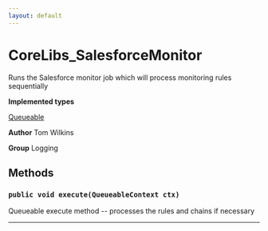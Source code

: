 ```yaml
---
layout: default
---
```

# CoreLibs_SalesforceMonitor

Runs the Salesforce monitor job which will process monitoring rules sequentially


**Implemented types**

[Queueable](Queueable)


**Author** Tom Wilkins


**Group** Logging

## Methods
### `public void execute(QueueableContext ctx)`

Queueable execute method -- processes the rules and chains if necessary

---
